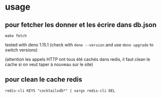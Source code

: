 # usage

## pour fetcher les donner et les écrire dans db.json

    make fetch

tested with deno 1.15.1 (check with `deno --version` and use `deno upgrade` to switch versions)

(attention les appels HTTP ont tous été cachés dans redis, il faut clean le cache si on veut taper à nouveau sur le site)

## pour clean le cache redis

    redis-cli KEYS "cocktailsdb*" | xargs redis-cli DEL
